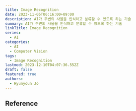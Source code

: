 ```yaml
---
title: Image Recognition
date: 2023-11-05T06:16:00+09:00
description: AI가 주변의 사물을 인식하고 분류할 수 있도록 하는 기술
summary: AI가 주변의 사물을 인식하고 분류할 수 있도록 하는 기술
linkTitle: Image Recognition
series:
  - AI
categories:
  - AI
  - Computer Vision
tags:
  - Image Recognition
lastmod: 2023-12-10T04:07:36.552Z
draft: false
featured: true
authors:
  - Hyunyoun Jo
---
```


## Reference
